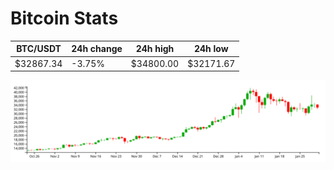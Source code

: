 # Bitcoin Stats

BTC/USDT|24h change|24h high|24h low|
|---|---|---|---|
|$32867.34|-3.75%|$34800.00|$32171.67|

<img src="./chart.svg">
